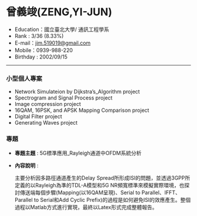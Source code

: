 # 曾義竣(ZENG,YI-JUN)
- Education：國立臺北大學/ 通訊工程學系
- Rank : 3/36 (8.33%)
- E-mail：jim.519019@gmail.com
- Mobile：0939-988-220
- Birthday : 2002/09/15
<hr>

### 小型個人專案
- Network Simulateion by Dijkstra’s_Algorithm project
- Spectrogram and Signal Process project
- Image compression project
- 16QAM, 16PSK, and APSK Mapping Comparison project
- Digital Filter project
- Generating Waves project
  
### 專題
- **專題主題** : 5G標準應用_Rayleigh通道中OFDM系統分析  
- **內容說明** :

  主要分析因多路徑通道產生的Delay Spread所形成ISI的問題，並透過3GPP所定義的以Rayleigh為準的TDL-A模型和5G NR頻寬標準來模擬實際環境，也探討傳送端每個步驟(Mapping(以16QAM呈現)、Serial to Parallel、IFFT、Parallel to Serial和Add Cyclic Prefix)的過程是如何避免ISI的效應產生。整個過程以Matlab方式進行實現，最終以Latex形式完成整體報告。
